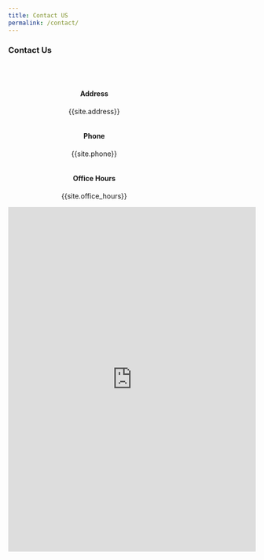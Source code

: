 ```yaml
---
title: Contact US
permalink: /contact/
---
```


<h3 id="#contact">Contact Us</h3>
<span style="display: block; margin-bottom: 3em"></span>

<!-- CONTACT -->
<div style="margin-top:50px; text-align:center; padding-left:50px">
    <div  style="float:left; width:250px; text-align:center;">
        <h4>Address</h4>
        <p>{{site.address}}</p>
    </div>
    <div  style="float:left; width:250px; text-align:center;">
        <h4>Phone</h4>
        <p>{{site.phone}}</p>
    </div>
    <div  style="float:left; width:250px; text-align:center;">
        <h4>Office Hours</h4>
        <p>{{site.office_hours}}</p>
    </div>
</div>

<!-- LAB LOCATION -->

<div style="width:100%; height:700px; padding-bottom:100px">
  <iframe 
    src="https://www.google.com/maps/embed?pb=!1m14!1m12!1m3!1d1866.6682220334442!2d78.12359467897458!3d17.595584129661564!2m3!1f0!2f0!3f0!3m2!1i1024!2i768!4f13.1!5e0!3m2!1sen!2sin!4v1680867993295!5m2!1sen!2sin" 
    style="width:100%; height:100%"
    title="Google Maps Location of {{site.name}}" 
    frameborder="0" allow="accelerometer; autoplay; clipboard-write; encrypted-media; gyroscope; picture-in-picture" 
    allowfullscreen>
    </iframe>
</div>
